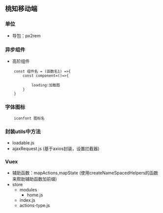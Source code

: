 ## 桃知移动端

### 单位
- 导包：px2rem

### 异步组件
- 高阶组件
```
    const 组件名 = (函数名1) =>{
        const component=()=>{

            loading:加载图
        }
    }
```

### 字体图标
```
    iconfont 图标名
```

### 封装utils中方法
- loadable.js
- ajaxRequest.js (基于axios封装，设置拦截器)

### Vuex
- 辅助函数：mapActions,mapState (使用createNameSpacedHelpers的函数来帮助辅助函数加前缀)
- store
    - modules
        - home.js
    - index.js
    - actions-type.js